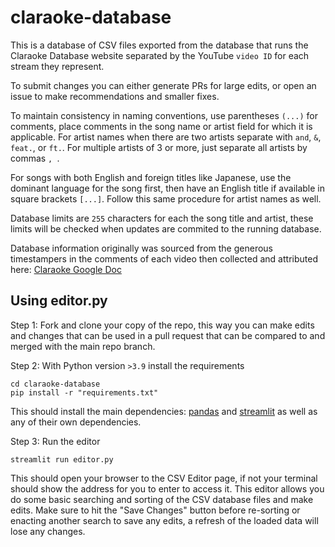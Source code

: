 # claraoke-database

This is a database of CSV files exported from the database that runs the Claraoke Database website separated by the YouTube `video ID` for each stream they represent.

To submit changes you can either generate PRs for large edits, or open an issue to make recommendations and smaller fixes.

To maintain consistency in naming conventions, use parentheses `(...)` for comments, place comments in the song name or artist field for which it is applicable. For artist names when there are two artists separate with `and`, `&`, `feat.`, or `ft.`. For multiple artists of 3 or more, just separate all artists by commas `, `.

For songs with both English and foreign titles like Japanese, use the dominant language for the song first, then have an English title if available in square brackets `[...]`. Follow this same procedure for artist names as well.

Database limits are `255` characters for each the song title and artist, these limits will be checked when updates are commited to the running database.

Database information originally was sourced from the generous timestampers in the comments of each video then collected and attributed here: [Claraoke Google Doc](https://docs.google.com/spreadsheets/d/1MvMMqr2_qwVdnFR7m7gLAocx3cUauLC8MMyqJ2Mq8LE/edit?gid=967897437#gid=967897437)

## Using editor.py

Step 1: Fork and clone your copy of the repo, this way you can make edits and changes that can be used in a pull request that can be compared to and merged with the main repo branch.

Step 2: With Python version `>3.9` install the requirements

```
cd claraoke-database
pip install -r "requirements.txt"
```

This should install the main dependencies: [pandas](https://github.com/pandas-dev/pandas) and [streamlit](https://github.com/streamlit/streamlit) as well as any of their own dependencies.

Step 3: Run the editor

```
streamlit run editor.py
```

This should open your browser to the CSV Editor page, if not your terminal should show the address for you to enter to access it. This editor allows you do some basic searching and sorting of the CSV database files and make edits. Make sure to hit the "Save Changes" button before re-sorting or enacting another search to save any edits, a refresh of the loaded data will lose any changes.
